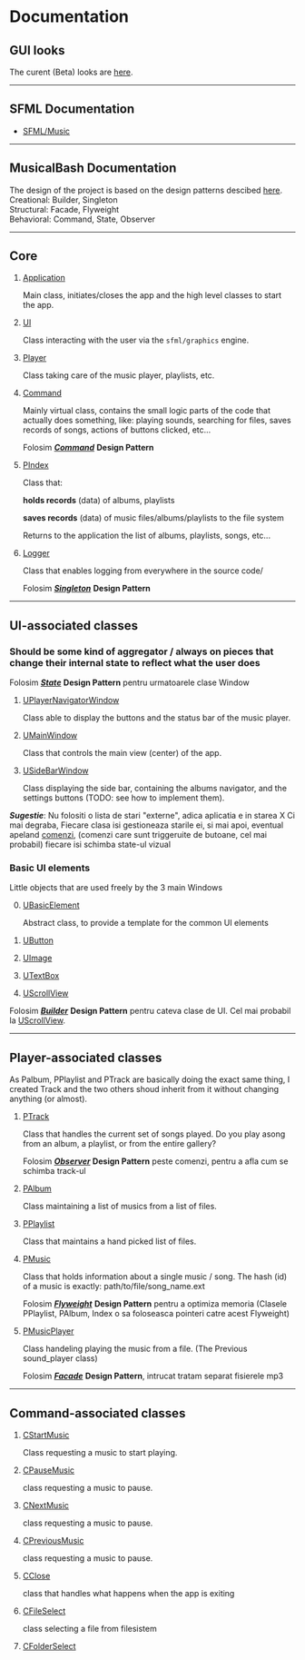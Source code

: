 # Documentation

## GUI looks

The curent (Beta) looks are [here](https://awwapp.com/b/umkwbgwje/).

-------------

## SFML Documentation

* [SFML/Music](https://www.sfml-dev.org/documentation/2.5.1/classsf_1_1Music.php) 

-------------

## MusicalBash Documentation

The design of the project is based on the design patterns descibed [here](https://refactoring.guru/design-patterns).\
Creational: Builder, Singleton\
Structural: Facade, Flyweight\
Behavioral: Command, State, Observer

-------------

## Core

1. [Application](docs/application.md)
    
    Main class, initiates/closes the app and the high level classes to start the app.

1. [UI](docs/ui.md)

    Class interacting with the user via the `sfml/graphics` engine.

1. [Player](docs/player.md)

    Class taking care of the music player, playlists, etc.

1. [Command](docs/command.md)

    Mainly virtual class, contains the small logic parts of the code that actually does something, like: playing sounds, searching for files, saves records of songs, actions of buttons clicked, etc...

    Folosim __*[Command](https://refactoring.guru/design-patterns/command)*__ __Design Pattern__

1. [PIndex](inc/player/p_index.md)

    Class that:
        
    __holds records__ (data) of albums, playlists 
    
    __saves records__ (data) of music files/albums/playlists to the file system

    Returns to the application the list of albums, playlists, songs, etc...

1. [Logger](docs/logger.md)

    Class that enables logging from everywhere in the source code/
    
    Folosim __*[Singleton](https://refactoring.guru/design-patterns/singleton)*__ __Design Pattern__

-------------

## UI-associated classes

### Should be some kind of aggregator / always on pieces that change their internal state to reflect what the user does

Folosim __*[State](https://refactoring.guru/design-patterns/state)*__ __Design Pattern__ pentru urmatoarele clase Window

1. [UPlayerNavigatorWindow](docs/u_player_navigator.md)

    Class able to display the buttons and the status bar of the music player.

2. [UMainWindow](docs/u_album_navigator.md)

    Class that controls the main view (center) of the app.

3. [USideBarWindow](docs/u_side_bar.md)

    Class displaying the side bar, containing the albums navigator, and the settings buttons (TODO: see how to implement them).

*__Sugestie__*: Nu folositi o lista de stari "externe", adica aplicatia e in starea X
Ci mai degraba, Fiecare clasa isi gestioneaza starile ei, si mai apoi, eventual apeland [comenzi](#Command-associated-classes), (comenzi care sunt triggeruite de butoane, cel mai probabil) fiecare isi schimba state-ul vizual

### Basic UI elements

Little objects that are used freely by the 3 main Windows

0. [UBasicElement](docs/)

    Abstract class, to provide a template for the common UI elements

1. [UButton](docs/u_button.md)

2. [UImage](docs/u_image.md)

3. [UTextBox](docs/u_text_box.md)

4. [UScrollView](docs/u_scroll_view.md)

Folosim __*[Builder](https://refactoring.guru/design-patterns/builder)*__ __Design Pattern__ pentru cateva clase de UI. Cel mai probabil la [UScrollView](docs/u_scroll_view.md).

------------------

## Player-associated classes

As Palbum, PPlaylist and PTrack are basically doing the exact same thing, I created Track and the two others shoud inherit from it without changing anything (or almost).

1. [PTrack](inc/player/p_track.md)

    Class that handles the current set of songs played. Do you play asong from an album, a playlist, or from the entire gallery?

    Folosim __*[Observer](https://refactoring.guru/design-patterns/observer)*__ __Design Pattern__ peste comenzi, pentru a afla cum se schimba track-ul

1. [PAlbum](inc/player/p_album.md)

    Class maintaining a list of musics from a list of files.

2. [PPlaylist](inc/player/p_playlist.md)

    Class that maintains a hand picked list of files.

3. [PMusic](inc/player/p_music.md)

    Class that holds information about a single music / song.
    The hash (id) of a music is exactly: path/to/file/song_name.ext

    Folosim __*[Flyweight](https://refactoring.guru/design-patterns/flyweight)*__ __Design Pattern__ pentru a optimiza memoria (Clasele PPlaylist, PAlbum, Index o sa foloseasca pointeri catre acest Flyweight)

3. [PMusicPlayer](inc/player/p_music_player.md)

    Class handeling playing the music from a file.
    (The Previous sound_player class)

    Folosim __*[Facade](https://refactoring.guru/design-patterns/facade)*__ __Design Pattern__, intrucat tratam separat fisierele mp3

------------

## Command-associated classes

1. [CStartMusic](inc/command/c_start_music.md)

    Class requesting a music to start playing.

1. [CPauseMusic](inc/command/c_pause_music.md)

    class requesting a music to pause.

1. [CNextMusic](inc/command/c_next_music.md)

    class requesting a music to pause.

1. [CPreviousMusic](inc/command/c_previous_music.md)

    class requesting a music to pause.

1. [CClose](inc/command/c_exit.md)

    class that handles what happens when the app is exiting

1. [CFileSelect](inc/command/c_file_select.md)

    class selecting a file from filesistem

1. [CFolderSelect](inc/command/c_folder_select.md)